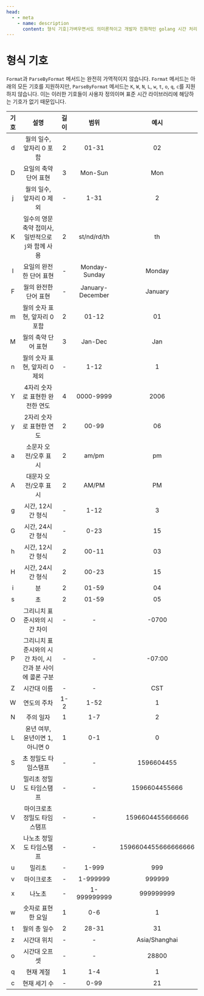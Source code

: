 ```yaml
---
head:
  - - meta
    - name: description
      content: 형식 기호|가벼우면서도 의미론적이고 개발자 친화적인 golang 시간 처리 라이브러리
---
```


# 형식 기호
`Format`과 `ParseByFormat` 메서드는 완전히 가역적이지 않습니다. `Format` 메서드는 아래의 모든 기호를 지원하지만, `ParseByFormat` 메서드는 `K`, `W`, `N`, `L`, `w`, `t`, `o`, `q`, `c`를 지원하지 않습니다. 이는 이러한 기호들이 사용자 정의이며 표준 시간 라이브러리에 해당하는 기호가 없기 때문입니다.

| 기호 |             설명             | 길이  |        범위        |         예시          |
|:--:|:--------------------------:|:---:|:----------------:|:-------------------:|
| d  |        월의 일수, 앞자리 0 포함        |  2  |      01-31       |         02          |
| D  |         요일의 축약 단어 표현          |  3  |     Mon-Sun      |         Mon         |
| j  |       월의 일수, 앞자리 0 제외        |  -  |       1-31       |          2          |
| K  |   일수의 영문 축약 접미사, 일반적으로 `j`와 함께 사용    |  2  |   st/nd/rd/th    |         th          |
| l  |         요일의 완전한 단어 표현          |  -  |  Monday-Sunday   |       Monday        |
| F  |         월의 완전한 단어 표현          |  -  | January-December |       January       |
| m  |        월의 숫자 표현, 앞자리 0 포함        |  2  |      01-12       |         01          |
| M  |         월의 축약 단어 표현          |  3  |     Jan-Dec      |         Jan         |
| n  |       월의 숫자 표현, 앞자리 0 제외        |  -  |       1-12       |          1          |
| Y  |        4자리 숫자로 표현한 완전한 연도        |  4  |    0000-9999     |        2006         |
| y  |         2자리 숫자로 표현한 연도         |  2  |      00-99       |         06          |
| a  |         소문자 오전/오후 표시         |  2  |      am/pm       |         pm          |
| A  |         대문자 오전/오후 표시         |  2  |      AM/PM       |         PM          |
| g  |         시간, 12시간 형식         |  -  |       1-12       |          3          |
| G  |         시간, 24시간 형식         |  -  |       0-23       |         15          |
| h  |         시간, 12시간 형식         |  2  |      00-11       |         03          |
| H  |         시간, 24시간 형식         |  2  |      00-23       |         15          |
| i  |             분             |  2  |      01-59       |         04          |
| s  |             초             |  2  |      01-59       |         05          |
| O  |       그리니치 표준시와의 시간 차이        |  -  |        -         |        -0700        |
| P  | 그리니치 표준시와의 시간 차이, 시간과 분 사이에 콜론 구분 |  -  |        -         |       -07:00        |
| Z  |            시간대 이름            |  -  |        -         |         CST         |
| W  |          연도의 주차           | 1-2 |       1-52       |          1          |
| N  |          주의 일자           |  1  |       1-7        |          2          |
| L  |    윤년 여부, 윤년이면 1, 아니면 0    |  1  |       0-1        |          0          |
| S  |           초 정밀도 타임스탬프           |  -  |        -         |     1596604455      |
| U  |          밀리초 정밀도 타임스탬프           |  -  |        -         |    1596604455666    |
| V  |          마이크로초 정밀도 타임스탬프           |  -  |        -         |  1596604455666666   |
| X  |          나노초 정밀도 타임스탬프           |  -  |        -         | 1596604455666666666 |
| u  |             밀리초             |  -  |      1-999       |         999         |
| v  |             마이크로초             |  -  |     1-999999     |       999999        |
| x  |             나노초             |  -  |   1-999999999    |      999999999      |
| w  |          숫자로 표현한 요일           |  1  |       0-6        |          1          |
| t  |          월의 총 일수           |  2  |      28-31       |         31          |
| z  |            시간대 위치            |  -  |        -         |    Asia/Shanghai    |
| o  |           시간대 오프셋            |  -  |        -         |        28800        |
| q  |            현재 계절            |  1  |       1-4        |          1          |
| c  |           현재 세기 수            |  -  |       0-99       |         21          | 